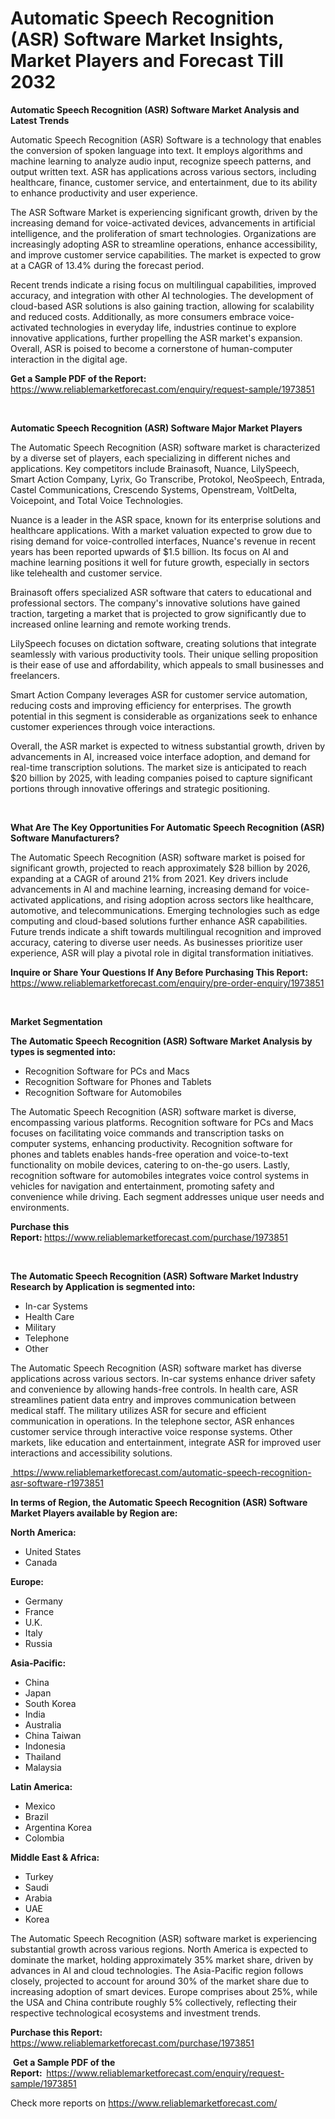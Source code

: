 <p><h1>Automatic Speech Recognition (ASR) Software Market Insights, Market Players and Forecast Till 2032</h1></p><p><strong>Automatic Speech Recognition (ASR) Software Market Analysis and Latest Trends</strong></p>
<p><p>Automatic Speech Recognition (ASR) Software is a technology that enables the conversion of spoken language into text. It employs algorithms and machine learning to analyze audio input, recognize speech patterns, and output written text. ASR has applications across various sectors, including healthcare, finance, customer service, and entertainment, due to its ability to enhance productivity and user experience.</p><p>The ASR Software Market is experiencing significant growth, driven by the increasing demand for voice-activated devices, advancements in artificial intelligence, and the proliferation of smart technologies. Organizations are increasingly adopting ASR to streamline operations, enhance accessibility, and improve customer service capabilities. The market is expected to grow at a CAGR of 13.4% during the forecast period.</p><p>Recent trends indicate a rising focus on multilingual capabilities, improved accuracy, and integration with other AI technologies. The development of cloud-based ASR solutions is also gaining traction, allowing for scalability and reduced costs. Additionally, as more consumers embrace voice-activated technologies in everyday life, industries continue to explore innovative applications, further propelling the ASR market's expansion. Overall, ASR is poised to become a cornerstone of human-computer interaction in the digital age.</p></p>
<p><strong>Get a Sample PDF of the Report:&nbsp;</strong> <a href="https://www.reliablemarketforecast.com/enquiry/request-sample/1973851?utm_campaign=3049&utm_medium=2&utm_source=Github&utm_content=ia&utm_term=11032025&utm_id=automatic-speech-recognition-asr-software">https://www.reliablemarketforecast.com/enquiry/request-sample/1973851</a></p>
<p>&nbsp;</p>
<p><strong>Automatic Speech Recognition (ASR) Software Major Market Players</strong></p>
<p><p>The Automatic Speech Recognition (ASR) software market is characterized by a diverse set of players, each specializing in different niches and applications. Key competitors include Brainasoft, Nuance, LilySpeech, Smart Action Company, Lyrix, Go Transcribe, Protokol, NeoSpeech, Entrada, Castel Communications, Crescendo Systems, Openstream, VoltDelta, Voicepoint, and Total Voice Technologies.</p><p>Nuance is a leader in the ASR space, known for its enterprise solutions and healthcare applications. With a market valuation expected to grow due to rising demand for voice-controlled interfaces, Nuance's revenue in recent years has been reported upwards of $1.5 billion. Its focus on AI and machine learning positions it well for future growth, especially in sectors like telehealth and customer service.</p><p>Brainasoft offers specialized ASR software that caters to educational and professional sectors. The company's innovative solutions have gained traction, targeting a market that is projected to grow significantly due to increased online learning and remote working trends.</p><p>LilySpeech focuses on dictation software, creating solutions that integrate seamlessly with various productivity tools. Their unique selling proposition is their ease of use and affordability, which appeals to small businesses and freelancers.</p><p>Smart Action Company leverages ASR for customer service automation, reducing costs and improving efficiency for enterprises. The growth potential in this segment is considerable as organizations seek to enhance customer experiences through voice interactions.</p><p>Overall, the ASR market is expected to witness substantial growth, driven by advancements in AI, increased voice interface adoption, and demand for real-time transcription solutions. The market size is anticipated to reach $20 billion by 2025, with leading companies poised to capture significant portions through innovative offerings and strategic positioning.</p></p>
<p>&nbsp;</p>
<p><strong>What Are The Key Opportunities For Automatic Speech Recognition (ASR) Software Manufacturers?</strong></p>
<p><p>The Automatic Speech Recognition (ASR) software market is poised for significant growth, projected to reach approximately $28 billion by 2026, expanding at a CAGR of around 21% from 2021. Key drivers include advancements in AI and machine learning, increasing demand for voice-activated applications, and rising adoption across sectors like healthcare, automotive, and telecommunications. Emerging technologies such as edge computing and cloud-based solutions further enhance ASR capabilities. Future trends indicate a shift towards multilingual recognition and improved accuracy, catering to diverse user needs. As businesses prioritize user experience, ASR will play a pivotal role in digital transformation initiatives.</p></p>
<p><strong>Inquire or Share Your Questions If Any Before Purchasing This Report:</strong> <a href="https://www.reliablemarketforecast.com/enquiry/pre-order-enquiry/1973851?utm_campaign=3049&utm_medium=2&utm_source=Github&utm_content=ia&utm_term=11032025&utm_id=automatic-speech-recognition-asr-software">https://www.reliablemarketforecast.com/enquiry/pre-order-enquiry/1973851</a></p>
<p>&nbsp;</p>
<p><strong>Market Segmentation</strong></p>
<p><strong>The Automatic Speech Recognition (ASR) Software Market Analysis by types is segmented into:</strong></p>
<p><ul><li>Recognition Software for PCs and Macs</li><li>Recognition Software for Phones and Tablets</li><li>Recognition Software for Automobiles</li></ul></p>
<p><p>The Automatic Speech Recognition (ASR) software market is diverse, encompassing various platforms. Recognition software for PCs and Macs focuses on facilitating voice commands and transcription tasks on computer systems, enhancing productivity. Recognition software for phones and tablets enables hands-free operation and voice-to-text functionality on mobile devices, catering to on-the-go users. Lastly, recognition software for automobiles integrates voice control systems in vehicles for navigation and entertainment, promoting safety and convenience while driving. Each segment addresses unique user needs and environments.</p></p>
<p><strong>Purchase this Report:&nbsp;</strong><a href="https://www.reliablemarketforecast.com/purchase/1973851?utm_campaign=3049&utm_medium=2&utm_source=Github&utm_content=ia&utm_term=11032025&utm_id=automatic-speech-recognition-asr-software">https://www.reliablemarketforecast.com/purchase/1973851</a></p>
<p>&nbsp;</p>
<p><strong>The Automatic Speech Recognition (ASR) Software Market Industry Research by Application is segmented into:</strong></p>
<p><ul><li>In-car Systems</li><li>Health Care</li><li>Military</li><li>Telephone</li><li>Other</li></ul></p>
<p><p>The Automatic Speech Recognition (ASR) software market has diverse applications across various sectors. In-car systems enhance driver safety and convenience by allowing hands-free controls. In health care, ASR streamlines patient data entry and improves communication between medical staff. The military utilizes ASR for secure and efficient communication in operations. In the telephone sector, ASR enhances customer service through interactive voice response systems. Other markets, like education and entertainment, integrate ASR for improved user interactions and accessibility solutions.</p></p>
<p><a href="https://www.reliablemarketforecast.com/automatic-speech-recognition-asr-software-r1973851?utm_campaign=3049&utm_medium=2&utm_source=Github&utm_content=ia&utm_term=11032025&utm_id=automatic-speech-recognition-asr-software">&nbsp;https://www.reliablemarketforecast.com/automatic-speech-recognition-asr-software-r1973851</a></p>
<p><strong>In terms of Region, the Automatic Speech Recognition (ASR) Software Market Players available by Region are:</strong></p>
<p>
    <p> <strong> North America: </strong>
        <ul>
            <li>United States</li>
            <li>Canada</li>
        </ul>
        </p> 
    <p> <strong> Europe: </strong>
        <ul>
            <li>Germany</li>
            <li>France</li>
            <li>U.K.</li>
            <li>Italy</li>
            <li>Russia</li>
        </ul>
        </p> 
    <p> <strong> Asia-Pacific: </strong>
        <ul>
            <li>China</li>
            <li>Japan</li>
            <li>South Korea</li>
            <li>India</li>
            <li>Australia</li>
            <li>China Taiwan</li>
            <li>Indonesia</li>
            <li>Thailand</li>
            <li>Malaysia</li>
        </ul>
        </p> 
    <p> <strong> Latin America: </strong>
        <ul>
            <li>Mexico</li>
            <li>Brazil</li>
            <li>Argentina Korea</li>
            <li>Colombia</li>
        </ul>
        </p> 
    <p> <strong> Middle East & Africa: </strong>
        <ul>
            <li>Turkey</li>
            <li>Saudi</li>
            <li>Arabia</li>
            <li>UAE</li>
            <li>Korea</li>
        </ul>
    </p>
    </p>
<p><p>The Automatic Speech Recognition (ASR) software market is experiencing substantial growth across various regions. North America is expected to dominate the market, holding approximately 35% market share, driven by advances in AI and cloud technologies. The Asia-Pacific region follows closely, projected to account for around 30% of the market share due to increasing adoption of smart devices. Europe comprises about 25%, while the USA and China contribute roughly 5% collectively, reflecting their respective technological ecosystems and investment trends.</p></p>
<p><strong>Purchase this Report: </strong><a href="https://www.reliablemarketforecast.com/purchase/1973851?utm_campaign=3049&utm_medium=2&utm_source=Github&utm_content=ia&utm_term=11032025&utm_id=automatic-speech-recognition-asr-software">https://www.reliablemarketforecast.com/purchase/1973851</a></p>
<p>&nbsp;<strong>Get a Sample PDF of the Report:&nbsp;&nbsp;</strong><a href="https://www.reliablemarketforecast.com/enquiry/request-sample/1973851?utm_campaign=3049&utm_medium=2&utm_source=Github&utm_content=ia&utm_term=11032025&utm_id=automatic-speech-recognition-asr-software">https://www.reliablemarketforecast.com/enquiry/request-sample/1973851</a></p>
<p><strong></strong></p>
<p>Check more reports on <a href="https://www.reliablemarketforecast.com/?utm_campaign=3049&utm_medium=2&utm_source=Github&utm_content=ia&utm_term=11032025&utm_id=automatic-speech-recognition-asr-software">https://www.reliablemarketforecast.com/</a></p>